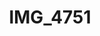---
layout: photo
img: http://farm9.staticflickr.com/8204/8261594123_a27a5e12c8_k.jpg
rewriteUrl: http://www.flickr.com/photos/oliverjash/8261594123
title: IMG_4751
---